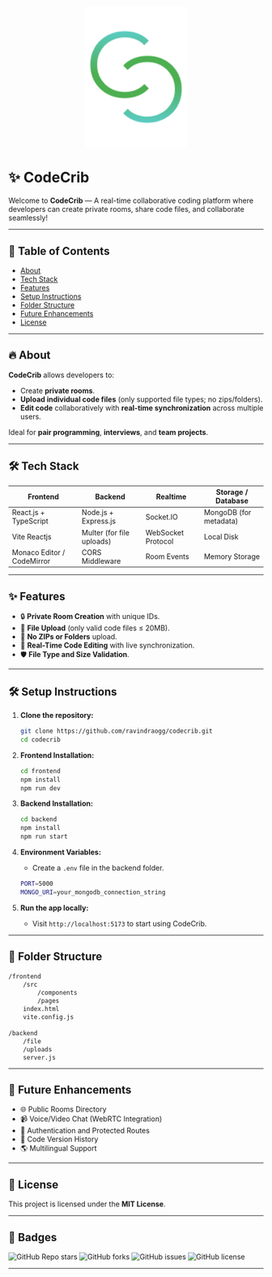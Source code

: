 <p align="center">
  <img src="./codecrib/src/assets/logo.png" alt="CodeCrib Logo" width="200"/>
</p>

# ✨ CodeCrib

Welcome to **CodeCrib** — A real-time collaborative coding platform where developers can create private rooms, share code files, and collaborate seamlessly!

---

## 📜 Table of Contents
- [About](#-about)
- [Tech Stack](#-tech-stack)
- [Features](#-features)
- [Setup Instructions](#-setup-instructions)
- [Folder Structure](#-folder-structure)
- [Future Enhancements](#-future-enhancements)
- [License](#-license)

---

## 🔥 About

**CodeCrib** allows developers to:
- Create **private rooms**.
- **Upload individual code files** (only supported file types; no zips/folders).
- **Edit code** collaboratively with **real-time synchronization** across multiple users.

Ideal for **pair programming**, **interviews**, and **team projects**.

---

## 🛠️ Tech Stack

| Frontend         | Backend             | Realtime           | Storage / Database      |
|------------------|----------------------|--------------------|--------------------------|
| React.js + TypeScript | Node.js + Express.js | Socket.IO          | MongoDB (for metadata)   |
| Vite Reactjs | Multer (for file uploads) | WebSocket Protocol | Local Disk |
| Monaco Editor / CodeMirror | CORS Middleware | Room Events | Memory Storage |

---

## ✨ Features

- 🔒 **Private Room Creation** with unique IDs.
- 📂 **File Upload** (only valid code files ≤ 20MB).
- 🚫 **No ZIPs or Folders** upload.
- 🔄 **Real-Time Code Editing** with live synchronization.
- 🛡️ **File Type and Size Validation**.

---

## 🛠️ Setup Instructions

1. **Clone the repository:**
   ```bash
   git clone https://github.com/ravindraogg/codecrib.git
   cd codecrib
   ```

2. **Frontend Installation:**
   ```bash
   cd frontend
   npm install
   npm run dev
   ```

3. **Backend Installation:**
   ```bash
   cd backend
   npm install
   npm run start
   ```

4. **Environment Variables:**
   - Create a `.env` file in the backend folder.
   ```bash
   PORT=5000
   MONGO_URI=your_mongodb_connection_string
   ```

5. **Run the app locally:**
   - Visit `http://localhost:5173` to start using CodeCrib.

---

## 📁 Folder Structure

```
/frontend
    /src
        /components
        /pages
    index.html
    vite.config.js

/backend
    /file
    /uploads
    server.js
```

---

## 🚀 Future Enhancements

- 🌐 Public Rooms Directory
- 📹 Voice/Video Chat (WebRTC Integration)
- 🧹 Authentication and Protected Routes
- 📜 Code Version History
- 🌎 Multilingual Support

---

## 📄 License

This project is licensed under the **MIT License**.

---

## 🔖 Badges

![GitHub Repo stars](https://img.shields.io/github/stars/ravindraogg/codecrib?style=social)
![GitHub forks](https://img.shields.io/github/forks/ravindraogg/codecrib?style=social)
![GitHub issues](https://img.shields.io/github/issues/ravindraogg/codecrib)
![GitHub license](https://img.shields.io/github/license/ravindraogg/codecrib)

---
